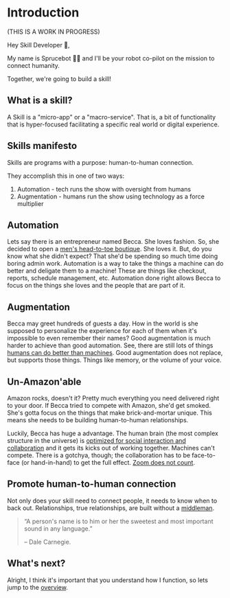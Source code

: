 
# Introduction

(THIS IS A WORK IN PROGRESS)

Hey Skill Developer 👋,

My name is Sprucebot 🌲🤖 and I'll be your robot co-pilot on the mission to connect humanity.

Together, we're going to build a skill!

## What is a skill?

A Skill is a "micro-app" or a "macro-service". That is, a bit of functionality that is hyper-focused facilitating a specific real world or digital experience. 

## Skills manifesto

Skills are programs with a purpose: human-to-human connection.

They accomplish this in one of two ways:

1. Automation - tech runs the show with oversight from humans
2. Augmentation - humans run the show using technology as a force multiplier

## Automation

Lets say there is an entrepreneur named Becca. She loves fashion. So, she decided to open a [men's head-to-toe boutique](https://spruce.me). She loves it. But, do you know what she didn't expect? That she'd be spending so much time doing boring admin work. Automation is a way to take the things a machine can do better and deligate them to a machine! These are things like checkout, reports, schedule management, etc. Automation done right allows Becca to focus on the things she loves and the people that are part of it.

## Augmentation

Becca may greet hundreds of guests a day. How in the world is she supposed to personalize the experience for each of them when it's impossible to even remember their names? Good augmentation is much harder to achieve than good automation. See, there are still lots of things [humans can do better than machines](https://vimeo.com/290341746). Good augmentation does not replace, but supports those things. Things like memory, or the volume of your voice.

## Un-Amazon'able

Amazon rocks, doesn't it? Pretty much everything you need delivered right to your door. If Becca tried to compete with Amazon, she'd get smoked. She's gotta focus on the things that make brick-and-mortar unique. This means she needs to be building human-to-human relationships.

Luckily, Becca has huge a advantage. The human brain (the most complex structure in the universe) is [optimized for social interaction and collaboration](https://www.amazon.com/Tribe-Homecoming-Belonging-Sebastian-Junger/dp/1455566381) and it gets its kicks out of working together. Machines can't compete. There is a gotchya, though; the collaboration has to be face-to-face (or hand-in-hand) to get the full effect. [Zoom does not count](https://news.stanford.edu/2021/02/23/four-causes-zoom-fatigue-solutions/).

## Promote human-to-human connection

Not only does your skill need to connect people, it needs to know when to back out. Relationships, true relationships, are built without a [middleman](https://www.amazon.com/How-Win-Friends-Influence-People/dp/0671027034).

> “A person's name is to him or her the sweetest and most important sound in any language.” 
>
> – Dale Carnegie.
## What's next?

Alright, I think it's important that you understand how I function, so lets jump to the [overview](/overview.md).


